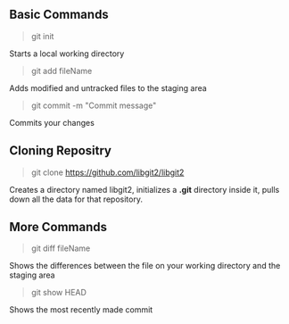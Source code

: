 ## Basic Commands
> git init

Starts a local working directory

> git add fileName

Adds modified and untracked files to the staging area

> git commit -m "Commit message"

Commits your changes

## Cloning Repositry

> git clone https://github.com/libgit2/libgit2

Creates a directory named libgit2, initializes a **.git** directory inside it, pulls down all the data for that repository.

## More Commands

> git diff fileName

Shows the differences between the file on your working directory and the staging area

> git show HEAD

Shows the most recently made commit

